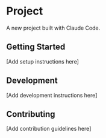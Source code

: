 # Project

A new project built with Claude Code.

## Getting Started

[Add setup instructions here]

## Development

[Add development instructions here]

## Contributing

[Add contribution guidelines here]